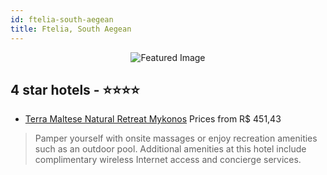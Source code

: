 ```yaml
---
id: ftelia-south-aegean
title: Ftelia, South Aegean
---
```


<center><img src="https://i.travelapi.com/hotels/7000000/6150000/6140200/6140104/f909841e_z.jpg" alt="Featured Image" /></center>


##  4 star hotels - ⭐️⭐️⭐️⭐️

-    [Terra Maltese Natural Retreat Mykonos](https://us.hurb.com/hotels/ftelia/terra-maltese-natural-retreat-mykonos-JNP-JP363893?cmp=18055) Prices from R$ 451,43
   > Pamper yourself with onsite massages or enjoy recreation amenities such as an outdoor pool. Additional amenities at this hotel include complimentary wireless Internet access and concierge services.
